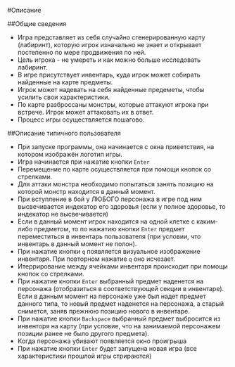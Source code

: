 #Описание

##Общие сведения

- Игра представляет из себя случайно сгенерированную карту (лабиринт), которую игрок изначально не знает и открывает постепенно по мере продвижения по ней. 
- Цель игрока - не умереть и как можно больше исследовать лабиринт.
- В игре присутствует инвентарь, куда игрок может собирать найденные на карте предметы.
- Игрок может надевать на себя найденные предеметы, чтобы усилить свои характеристики.
- По карте разброссаны монстры, которые аттакуют игрока при встрече. Игрок может аттаковать их в ответ.
- Процесс игры осуществляется пошагово.



##Описание типичного пользователя

- При запуске программы, она начинается с окна приветствия, на котором изображён логотип игры.
- Игра начинается при нажатие кнопки `Enter`
- Перемещение по карте осуществляется при помощи кнопок со стрелками.
- Для аттаки монстра необходимо попытаться занять позицию на которой монстр находится в данный момент.
- При вступление в бой у ЛЮБОГО персонажа в игре под ним высвечивается индекатор его здоровья (если у полное здоровье, то индекатор не высвечивается)
- Если в данный момент игрок находится на одной клетке с каким-либо предметом, то по нажатию кнопки `Enter` предмет переместиться в инвентарь пользователя (при условии, что инвентарь в данный момент не полон).
- При нажатие кнопки `q` появляется визуальное изображение инвентаря. При повторном нажатие `q` оно исчезает.
- Итеррирование между ячейками инвентаря происходит при помощи кнопок со стрелками.
- При нажатие кнопки `Enter` выбранный предмет наденется на персонажа (отобразиться в соответствующей секции в инвентаре). Если в данным момент на персонаже уже был надет предмет данного типа, то новый предмет наденется на персонажа, а старый снимется, заняв прежнюю позицию нового в инвентаре.
- При нажатие кнопки `Backspace` выбранный предмет выбросится из инвенторя на карту (при условие, что на занимаемой персонажем позиции ранее не было другого предмета).
- Когда персонажа убивают появляется окно проигрыша
- При нажатие кнопки `Enter` будет запущена новая игра (все характеристики прошлой игры стрираются)

